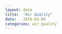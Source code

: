 ```yaml
---
layout: data
title:  "Air Quality"
date:   2018-03-04
categories: air_quality
---
```


<script src='https://api.tiles.mapbox.com/mapbox-gl-js/v0.44.1/mapbox-gl.js'></script>
<link href='https://api.tiles.mapbox.com/mapbox-gl-js/v0.44.1/mapbox-gl.css' rel='stylesheet' />

<div id='map' style='width: 100%; height: 500px;'></div>
<script>

mapboxgl.accessToken = '{{site.mapbox-token}}';

var map = new mapboxgl.Map({
   container: 'map', // container id
   style: 'mapbox://styles/mapbox/streets-v9', // style sheet location
   center: [-122.288356, 37.813146], // starting position, center of W Oakland
   zoom: 12 // starting zoom
});

map.on('load', function () {
    map.addLayer({
        "id": "points",
        "type": "circle",
        "source": {
            "type": "geojson",
            "data": {{site.data.test|jsonify}}
      }
   });
});
</script>
